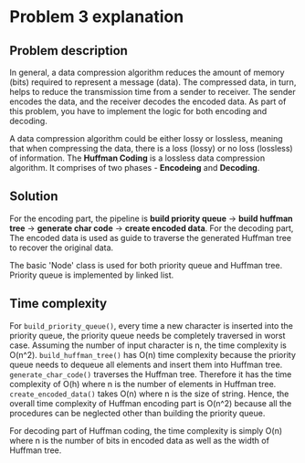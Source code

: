 # Problem 3 explanation
## Problem description
In general, a data compression algorithm reduces the amount of memory (bits) required to represent a message (data). 
The compressed data, in turn, helps to reduce the transmission time from a sender to receiver. The sender encodes the 
data, and the receiver decodes the encoded data. As part of this problem, you have to implement the logic for both 
encoding and decoding.

A data compression algorithm could be either lossy or lossless, meaning that when compressing the data, there is a loss 
(lossy) or no loss (lossless) of information. The **Huffman Coding** is a lossless data compression algorithm. It 
comprises of two phases - **Encodeing** and **Decoding**.

## Solution
For the encoding part, the pipeline is **build priority queue** -> **build huffman tree** -> **generate char code** -> 
**create encoded data**. For the decoding part, The encoded data is used as guide to traverse the generated Huffman 
tree to recover the original data.

The basic 'Node' class is used for both priority queue and Huffman tree. Priority queue is implemented by linked list.

## Time complexity
For `build_priority_queue()`, every time a new character is inserted into the priority queue, the priority queue needs 
be completely traversed in worst case. Assuming the number of input character is n, the time complexity is O(n^2). 
`build_huffman_tree()` has O(n) time complexity because the priority queue needs to dequeue all elements and insert 
them into Huffman tree. `generate_char_code()` traverses the Huffman tree. Therefore it has the time complexity of 
O(h) where n is the number of elements in Huffman tree. `create_encoded_data()` takes O(n) where n is the size of 
string. Hence, the overall time complexity of Huffman encoding part is O(n^2) because all the procedures can be 
neglected other than building the priority queue.

For decoding part of Huffman coding, the time complexity is simply O(n) where n is the number of bits in encoded data 
as well as the width of Huffman tree.
